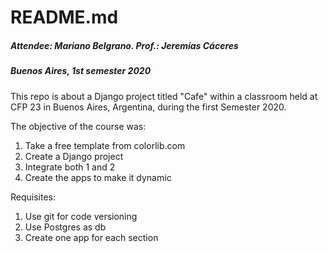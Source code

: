 # README.md

##### Attendee: Mariano Belgrano. Prof.: Jeremías Cáceres
##### Buenos Aires, 1st semester 2020

This repo is about a Django project titled "Cafe" within a classroom held at CFP 23 in Buenos Aires, Argentina, during the first Semester 2020.

The objective of the course was:

1. Take a free template from colorlib.com 
2. Create a Django project
3. Integrate both 1 and 2
4. Create the apps to make it dynamic

Requisites:

1. Use git for code versioning
2. Use Postgres as db
3. Create one app for each section
